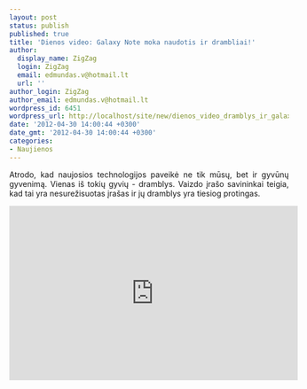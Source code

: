 ```yaml
---
layout: post
status: publish
published: true
title: 'Dienos video: Galaxy Note moka naudotis ir drambliai!'
author:
  display_name: ZigZag
  login: ZigZag
  email: edmundas.v@hotmail.lt
  url: ''
author_login: ZigZag
author_email: edmundas.v@hotmail.lt
wordpress_id: 6451
wordpress_url: http://localhost/site/new/dienos_video_dramblys_ir_galaxy_note/
date: '2012-04-30 14:00:44 +0300'
date_gmt: '2012-04-30 14:00:44 +0300'
categories:
- Naujienos
---
```

<p style="text-align: justify; ">
	Atrodo, kad naujosios technologijos paveikė ne tik mūsų, bet ir gyvūnų gyvenimą. Vienas i&scaron; tokių gyvių - dramblys. Vaizdo įra&scaron;o savininkai teigia, kad tai yra nesurežisuotas įra&scaron;as ir jų dramblys yra tiesiog protingas.</p>
<p>
	<iframe allowfullscreen="" frameborder="0" height="315" src="http://www.youtube.com/embed/KBrmaE82uY4" width="520"></iframe></p>
